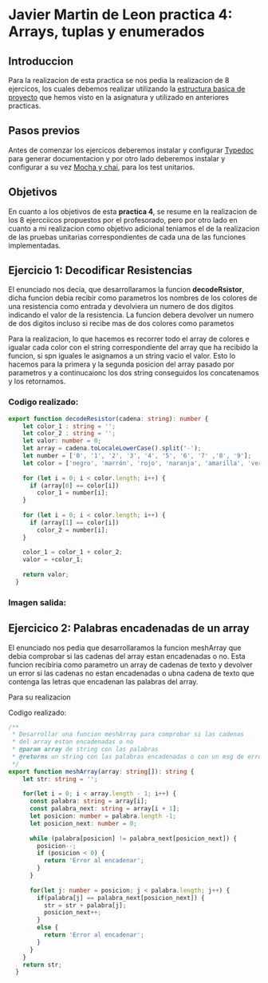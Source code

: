 # Javier Martin de Leon practica 4: Arrays, tuplas y enumerados

## Introduccion

Para la realizacion de esta practica se nos pedia la realizacion de 8 ejercicos, los cuales debemos realizar utilizando la [estructura basica de proyecto](https://ull-esit-inf-dsi-2021.github.io/prct03-types-functions/) que hemos visto en la asignatura y utilizado en anteriores practicas. 

## Pasos previos 

Antes de comenzar los ejercicos deberemos instalar y configurar [Typedoc](https://drive.google.com/file/d/19LLLCuWg7u0TjjKz9q8ZhOXgbrKtPUme/view) para generar documentacion y por otro lado deberemos instalar y configurar a su vez [Mocha y chai](https://drive.google.com/file/d/1-z1oNOZP70WBDyhaaUijjHvFtqd6eAmJ/view), para los test unitarios.

## Objetivos 

En cuanto a los objetivos de esta **practica 4**, se resume en la realizacion de los 8 ejercciicos propuestos por el profesorado, pero por otro lado en cuanto a mi realizacion como objetivo adicional teniamos el de la realizacion de las pruebas unitarias correspondientes de cada una de las funciones implementadas.


## Ejercicio 1: Decodificar Resistencias

El enunciado nos decía, que desarrollaramos la funcion **decodeRsistor**, dicha funcion debia recibir como parametros los nombres de los colores de una resistencia como entrada y devolviera un numero de dos digitos indicando el valor de la resistencia. La funcion debera devolver un numero de dos digitos incluso si recibe mas de dos colores como parametos

Para la realizacion, lo que hacemos es recorrer todo el array de colores e igualar cada color con el string correspondiente del array que ha recibido la funcion, si spn iguales le asignamos a un string vacio el valor. Esto lo hacemos para la primera y la segunda posicion del array pasado por parametros y a continucaionc los dos string conseguidos los concatenamos y los retornamos.

### Codigo realizado:

```TypeScript
export function decodeResistor(cadena: string): number {
    let color_1 : string = '';
    let color_2 : string = '';
    let valor: number = 0;
    let array = cadena.toLocaleLowerCase().split('-');
    let number = ['0', '1', '2', '3', '4', '5', '6', '7' ,'8', '9'];
    let color = ['negro', 'marrón', 'rojo', 'naranja', 'amarilla', 'verde', 'azul', 'violeta', 'gris', 'blanco'];
  
    for (let i = 0; i < color.length; i++) {
      if (array[0] == color[i])
        color_1 = number[i];
    }
  
    for (let i = 0; i < color.length; i++) {
      if (array[1] == color[i])
        color_2 = number[i];
    }
  
    color_1 = color_1 + color_2;
    valor = +color_1;
  
    return valor;
  }
```
### Imagen salida:



## Ejercicico 2: Palabras encadenadas de un array 

El enunciado nos pedia que desarrollaramos la funcion meshArray que debia comprobar si las cadenas del array estan encadenadas o no. Esta funcion recibiria como parametro un array de cadenas de texto y devolver un error si las cadenas no estan encadenadas o ubna cadena de texto que contenga las letras que encadenan las palabras del array.

Para su realizacion 

Codigo realizado:

```TypeScript
/**
 * Desarrollar una funcion meshArray para comprobar si las cadenas 
 * del array estan encadenadas o no
 * @param array de string con las palabras 
 * @returns un string con las palabras encadenadas o con un msg de error
 */
export function meshArray(array: string[]): string {
    let str: string = '';
  
    for(let i = 0; i < array.length - 1; i++) {
      const palabra: string = array[i];
      const palabra_next: string = array[i + 1];
      let posicion: number = palabra.length -1;
      let posicion_next: number = 0;
      
      while (palabra[posicion] != palabra_next[posicion_next]) {
        posicion--;
        if (posicion < 0) {
          return 'Error al encadenar';
        } 
      }
  
      for(let j: number = posicion; j < palabra.length; j++) {
        if(palabra[j] == palabra_next[posicion_next]) {
          str = str + palabra[j];
          posicion_next++;
        }
        else {
          return 'Error al encadenar';
        }
      }
    }
    return str;
  }
  ```
